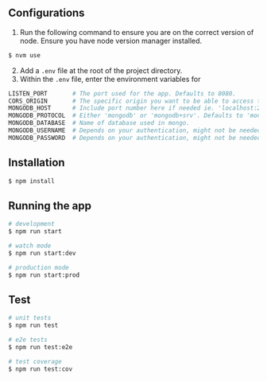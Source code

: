 ## Configurations

1. Run the following command to ensure you are on the correct version of node. Ensure you have node version manager installed.
```bash
$ nvm use
```
2. Add a `.env` file at the root of the project directory.
3. Within the `.env` file, enter the environment variables for
```bash
LISTEN_PORT       # The port used for the app. Defaults to 8080.
CORS_ORIGIN       # The specific origin you want to be able to access this nestjs app ie. http://localhost:8080
MONGODB_HOST      # Include port number here if needed ie. 'localhost:27017'.
MONGODB_PROTOCOL  # Either 'mongodb' or 'mongodb+srv'. Defaults to 'mongodb'.
MONGODB_DATABASE  # Name of database used in mongo.
MONGODB_USERNAME  # Depends on your authentication, might not be needed.
MONGODB_PASSWORD  # Depends on your authentication, might not be needed.
```

## Installation

```bash
$ npm install
```

## Running the app

```bash
# development
$ npm run start

# watch mode
$ npm run start:dev

# production mode
$ npm run start:prod
```

## Test

```bash
# unit tests
$ npm run test

# e2e tests
$ npm run test:e2e

# test coverage
$ npm run test:cov
```
